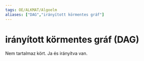 ```yaml
---
tags: OE/ALKMAT/Algoelm 
aliases: ["DAG","irányított körmentes gráf"]
---
```

# irányított körmentes gráf (DAG)
Nem tartalmaz kört. Ja és irányítva van.
